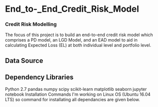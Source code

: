 # End_to-_End_Credit_Risk_Model

### Credit Risk Modelling
The focus of this project is to build an end-to-end credit risk model which comprises a PD model, an LGD Model, and an EAD model to aid in calculating Expected Loss (EL) at both individual level and portfolio level.

## Data Source

## Dependency Libraries
Python 2.7
pandas
numpy
scipy
scikit-learn
matplotlib
seaborn
jupyter notebook
Installation Commands
I'm working on Linux OS (Ubuntu 16.04 LTS) so command for installating all dependancies are given below.
